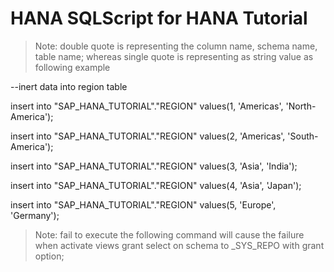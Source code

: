 # HANA SQLScript for HANA Tutorial

> Note: double quote is representing the column name, schema name, table name;
      whereas single quote is representing as string value as following example

--inert data into region table

insert into "SAP_HANA_TUTORIAL"."REGION" values(1, 'Americas', 'North-America');

insert into "SAP_HANA_TUTORIAL"."REGION" values(2, 'Americas', 'South-America');

insert into "SAP_HANA_TUTORIAL"."REGION" values(3, 'Asia', 'India');

insert into "SAP_HANA_TUTORIAL"."REGION" values(4, 'Asia', 'Japan');

insert into "SAP_HANA_TUTORIAL"."REGION" values(5, 'Europe', 'Germany');   


> Note: fail to execute the following command will cause the failure when activate views
grant select on schema <your schema> to _SYS_REPO with grant option;

